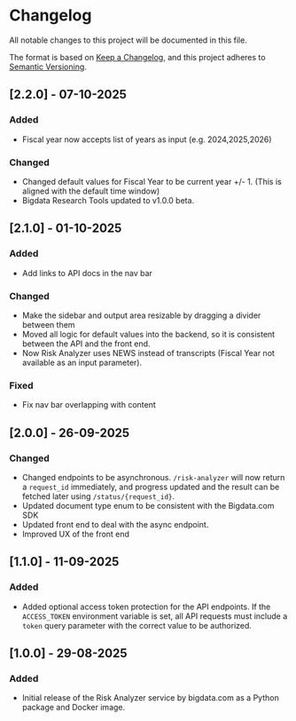 # Changelog

All notable changes to this project will be documented in this file.

The format is based on [Keep a Changelog](https://keepachangelog.com/en/1.1.0/),
and this project adheres to [Semantic Versioning](https://semver.org/spec/v2.0.0.html).

## [2.2.0] - 07-10-2025

### Added
- Fiscal year now accepts list of years as input (e.g. 2024,2025,2026)

### Changed
- Changed default values for Fiscal Year to be current year +/- 1. (This is aligned with the default time window)
- Bigdata Research Tools updated to v1.0.0 beta. 

## [2.1.0] - 01-10-2025

### Added
- Add links to API docs in the nav bar

### Changed
- Make the sidebar and output area resizable by dragging a divider between them
- Moved all logic for default values into the backend, so it is consistent between the API and the front end.
- Now Risk Analyzer uses NEWS instead of transcripts (Fiscal Year not available as an input parameter).

### Fixed
- Fix nav bar overlapping with content

## [2.0.0] - 26-09-2025

### Changed
- Changed endpoints to be asynchronous. `/risk-analyzer` will now return a `request_id` immediately, and progress updated and the result can be fetched later using `/status/{request_id}`.
- Updated document type enum to be consistent with the Bigdata.com SDK
- Updated front end to deal with the async endpoint.
- Improved UX of the front end

## [1.1.0] - 11-09-2025

### Added
- Added optional access token protection for the API endpoints. If the `ACCESS_TOKEN` environment variable is set, all API requests must include a `token` query parameter with the correct value to be authorized.


## [1.0.0] - 29-08-2025

### Added
- Initial release of the Risk Analyzer service by bigdata.com as a Python package and Docker image.
